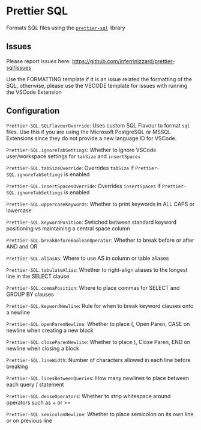 # Prettier SQL

Formats SQL files using the [`prettier-sql`](https://github.com/inferrinizzard/prettier-sql) library

## Issues

Please report issues here: https://github.com/inferrinizzard/prettier-sql/issues

Use the FORMATTING template if it is an issue related the formatting of the SQL, otherwise, please use the VSCODE template for issues with running the VSCode Extension

## Configuration

`Prettier-SQL.SQLFlavourOverride`: Uses custom SQL Flavour to format `sql` files. Use this if you are using the Microsoft PostgreSQL or MSSQL Extensions since they do not provide a new language ID for VSCode.

`Prettier-SQL.ignoreTabSettings`: Whether to ignore VSCode user/workspace settings for `tabSize` and `insertSpaces`

`Prettier-SQL.tabSizeOverride`: Overrides `tabSize` if `Prettier-SQL.ignoreTabSettings` is enabled

`Prettier-SQL.insertSpacesOverride`: Overrides `insertSpaces` if `Prettier-SQL.ignoreTabSettings` is enabled

`Prettier-SQL.uppercaseKeywords`: Whether to print keywords in ALL CAPS or lowercase

`Prettier-SQL.keywordPosition`: Switched between standard keyword positioning vs maintaining a central space column

`Prettier-SQL.breakBeforeBooleanOperator`: Whether to break before or after AND and OR

`Prettier-SQL.aliasAS`: Where to use AS in column or table aliases

`Prettier-SQL.tabulateAlias`: Whether to right-align aliases to the longest line in the SELECT clause

`Prettier-SQL.commaPosition`: Where to place commas for SELECT and GROUP BY clauses

`Prettier-SQL.keywordNewline`: Rule for when to break keyword clauses onto a newline

`Prettier-SQL.openParenNewline`: Whether to place (, Open Paren, CASE on newline when creating a new block

`Prettier-SQL.closeParenNewline`: Whether to place ), Close Paren, END on newline when closing a block

`Prettier-SQL.lineWidth`: Number of characters allowed in each line before breaking

`Prettier-SQL.linesBetweenQueries`: How many newlines to place between each query / statement

`Prettier-SQL.denseOperators`: Whether to strip whitespace around operators such as + or >=

`Prettier-SQL.semicolonNewline`: Whether to place semicolon on its own line or on previous line
